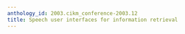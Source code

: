 ```yaml
---
anthology_id: 2003.cikm_conference-2003.12
title: Speech user interfaces for information retrieval
---
```

